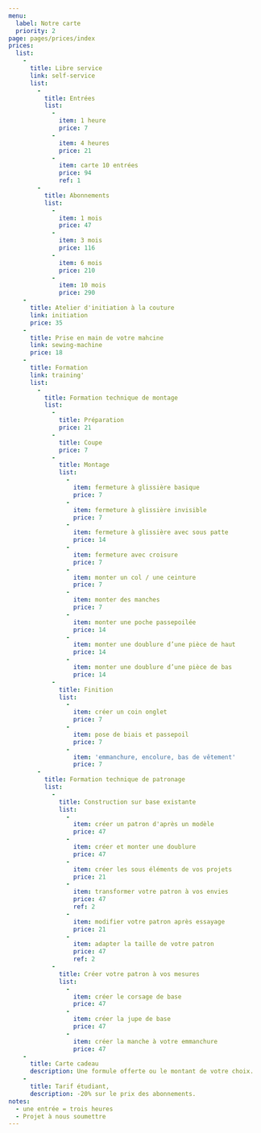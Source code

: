 ```yaml
---
menu:
  label: Notre carte
  priority: 2
page: pages/prices/index
prices:
  list:
    -
      title: Libre service
      link: self-service
      list:
        -
          title: Entrées
          list:
            -
              item: 1 heure
              price: 7
            -
              item: 4 heures
              price: 21
            -
              item: carte 10 entrées
              price: 94
              ref: 1
        -
          title: Abonnements
          list:
            -
              item: 1 mois
              price: 47
            -
              item: 3 mois
              price: 116
            -
              item: 6 mois
              price: 210
            -
              item: 10 mois
              price: 290
    -
      title: Atelier d'initiation à la couture
      link: initiation
      price: 35
    -
      title: Prise en main de votre mahcine
      link: sewing-machine
      price: 18
    -
      title: Formation
      link: training'
      list:
        -
          title: Formation technique de montage
          list:
            -
              title: Préparation
              price: 21
            -
              title: Coupe
              price: 7
            -
              title: Montage
              list:
                -
                  item: fermeture à glissière basique
                  price: 7
                -
                  item: fermeture à glissière invisible
                  price: 7
                -
                  item: fermeture à glissière avec sous patte
                  price: 14
                -
                  item: fermeture avec croisure
                  price: 7
                -
                  item: monter un col / une ceinture
                  price: 7
                -
                  item: monter des manches
                  price: 7
                -
                  item: monter une poche passepoilée
                  price: 14
                -
                  item: monter une doublure d’une pièce de haut
                  price: 14
                -
                  item: monter une doublure d’une pièce de bas
                  price: 14
            -
              title: Finition
              list:
                -
                  item: créer un coin onglet
                  price: 7
                -
                  item: pose de biais et passepoil
                  price: 7
                -
                  item: 'emmanchure, encolure, bas de vêtement'
                  price: 7
        -
          title: Formation technique de patronage
          list:
            -
              title: Construction sur base existante
              list:
                -
                  item: créer un patron d'après un modèle
                  price: 47
                -
                  item: créer et monter une doublure
                  price: 47
                -
                  item: créer les sous éléments de vos projets
                  price: 21
                -
                  item: transformer votre patron à vos envies
                  price: 47
                  ref: 2
                -
                  item: modifier votre patron après essayage
                  price: 21
                -
                  item: adapter la taille de votre patron
                  price: 47
                  ref: 2
            -
              title: Créer votre patron à vos mesures
              list:
                -
                  item: créer le corsage de base
                  price: 47
                -
                  item: créer la jupe de base
                  price: 47
                -
                  item: créer la manche à votre emmanchure
                  price: 47
    -
      title: Carte cadeau
      description: Une formule offerte ou le montant de votre choix.
    -
      title: Tarif étudiant,
      description: -20% sur le prix des abonnements.
notes:
  - une entrée = trois heures
  - Projet à nous soumettre
---
```

